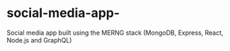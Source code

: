 # social-media-app-
Social media app built using the MERNG stack (MongoDB, Express, React, Node.js and GraphQL)
